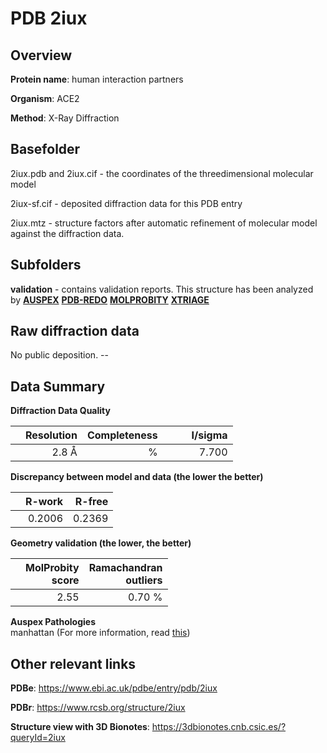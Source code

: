 # PDB 2iux

## Overview

**Protein name**: human interaction partners

**Organism**: ACE2

**Method**: X-Ray Diffraction

## Basefolder

2iux.pdb and 2iux.cif - the coordinates of the threedimensional molecular model

2iux-sf.cif - deposited diffraction data for this PDB entry

2iux.mtz - structure factors after automatic refinement of molecular model against the diffraction data.

## Subfolders





**validation** - contains validation reports. This structure has been analyzed by [**AUSPEX**](https://github.com/thorn-lab/coronavirus_structural_task_force/tree/master/pdb/human_interaction_partners/ACE2/2iux/validation/auspex) [**PDB-REDO**](https://github.com/thorn-lab/coronavirus_structural_task_force/tree/master/pdb/human_interaction_partners/ACE2/2iux/validation/pdb-redo) [**MOLPROBITY**](https://github.com/thorn-lab/coronavirus_structural_task_force/tree/master/pdb/human_interaction_partners/ACE2/2iux/validation/molprobity) [**XTRIAGE**](https://github.com/thorn-lab/coronavirus_structural_task_force/blob/master/pdb/human_interaction_partners/ACE2/2iux/validation/Xtriage_output.log) 

## Raw diffraction data

No public deposition. --<br> 

## Data Summary
**Diffraction Data Quality**

|   | Resolution | Completeness| I/sigma |
|---|-------------:|----------------:|--------------:|
|   |2.8  Å|      %|<img width=50/>7.700|

**Discrepancy between model and data (the lower the better)**

|   | **R-work**| **R-free**   
|---|-------------:|----------------:|           
||  0.2006|  0.2369|

**Geometry validation (the lower, the better)**

|   |**MolProbity<br>score**| **Ramachandran<br>outliers** 
|---|-------------:|----------------:|
||  2.55|  0.70 %|

**Auspex Pathologies**<br> manhattan (For more information, read [this](https://github.com/thorn-lab/coronavirus_structural_task_force/blob/master/pdb/human_interaction_partners/ACE2/2iux/validation/auspex/2iux_auspex_comments.txt))

 



## Other relevant links 
**PDBe**:  https://www.ebi.ac.uk/pdbe/entry/pdb/2iux
 
**PDBr**: https://www.rcsb.org/structure/2iux 

**Structure view with 3D Bionotes**: https://3dbionotes.cnb.csic.es/?queryId=2iux

